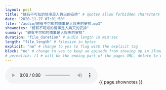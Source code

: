 ```yaml
---
layout: post
title: "總有不可知的情事是人與天的安排" # quotes allow forbidden characters like the colon
date: "2020-11-27 07:01:50"
file: "/audio/總有不可知的情事是人與天的安排.mp3"
shownotes: "總有不可知的情事是人與天的安排"
summary: "總有不可知的情事是人與天的安排"
duration: "file_duration" # audio length in min:sec
length: "file_length" # filesize in bytes
explicit: "no" # change to yes to flag with the explicit tag
block: "no" # change to yes to keep an episode from showing up in iTunes
# permalink: /1 # will be the ending part of the pages URL, delete to default to the title
---
```


<audio controls>
<source src="{{site.url}}{{site.baseurl}}{{ page.file }}" type="audio/x-mp3">
Your browser does not support the audio element.
</audio>
{{ page.shownotes }}
